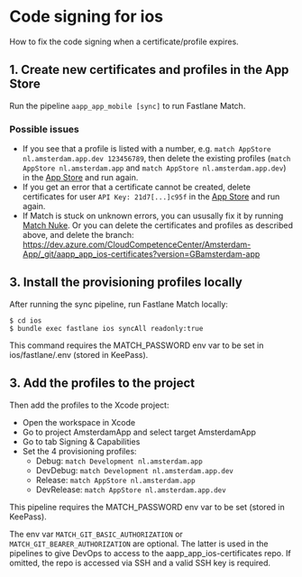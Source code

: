 # Code signing for ios

How to fix the code signing when a certificate/profile expires.

## 1. Create new certificates and profiles in the App Store

Run the pipeline `aapp_app_mobile [sync]` to run Fastlane Match.

### Possible issues

- If you see that a profile is listed with a number, e.g. `match AppStore nl.amsterdam.app.dev 123456789`, then delete the existing profiles (`match AppStore nl.amsterdam.app` and `match AppStore nl.amsterdam.app.dev`) in the [App Store](https://developer.apple.com/account/resources/profiles/list) and run again.
- If you get an error that a certificate cannot be created, delete certificates for user `API Key: 21d7[...]c95f` in the [App Store](https://developer.apple.com/account/resources/certificates/list) and run again.
- If Match is stuck on unknown errors, you can ususally fix it by running [Match Nuke](https://docs.fastlane.tools/actions/match_nuke/). Or you can delete the certificates and profiles as described above, and delete the branch: https://dev.azure.com/CloudCompetenceCenter/Amsterdam-App/_git/aapp_app_ios-certificates?version=GBamsterdam-app

## 3. Install the provisioning profiles locally

After running the sync pipeline, run Fastlane Match locally:

```shell
$ cd ios
$ bundle exec fastlane ios syncAll readonly:true
```

This command requires the MATCH_PASSWORD env var to be set in ios/fastlane/.env (stored in KeePass).

## 3. Add the profiles to the project

Then add the profiles to the Xcode project:

- Open the workspace in Xcode
- Go to project AmsterdamApp and select target AmsterdamApp
- Go to tab Signing & Capabilities
- Set the 4 provisioning profiles:
  - Debug: `match Development nl.amsterdam.app`
  - DevDebug: `match Development nl.amsterdam.app.dev`
  - Release: `match AppStore nl.amsterdam.app`
  - DevRelease: `match AppStore nl.amsterdam.app.dev`

This pipeline requires the MATCH_PASSWORD env var to be set (stored in KeePass).

The env var `MATCH_GIT_BASIC_AUTHORIZATION` or `MATCH_GIT_BEARER_AUTHORIZATION` are optional. The latter is used in the pipelines to give DevOps to access to the aapp_app_ios-certificates repo. If omitted, the repo is accessed via SSH and a valid SSH key is required.
